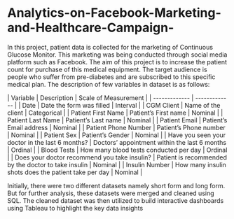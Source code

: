 # Analytics-on-Facebook-Marketing-and-Healthcare-Campaign-

In this project, patient data is collected for the marketing of Continuous Glucose Monitor. This marketing was being conducted through social media platform such as Facebook. The aim of this project is to increase the patient count for purchase of this medical equipment. The target audience is people who suffer from pre-diabetes and are subscribed to this specific medical plan. The description of few variables in dataset is as follows:


| Variable  | Description  | Scale of Measurement  |
| ------------- | ------------- |
| Date  | Date the form was filled  | Interval |
| CGM Client  | Name of the client  | Categorical  |
| Patient First Name  |	Patient’s First name  |	Nominal  |
| Patient Last Name  |	Patient’s Last name  |	Nominal  |
| Patient Email  |	Patient’s Email address  |	Nominal  |
| Patient Phone Number  |	Patient’s Phone number  |	Nominal  |
| Patient Sex  |	Patient’s Gender  |	Nominal  |
| Have you seen your doctor in the last 6 months?  |	Doctors’ appointment within the last 6 months  |  Ordinal  |
| Blood Tests  |	How many blood tests conducted per day  |	Ordinal  |
| Does your doctor recommend you take insulin?	  |  Patient is recommended by the doctor to take insulin	|  Nominal  |
| Insulin Number  |	How many insulin shots does the patient take per day  |	Nominal  |

Initially, there were two different datasets namely short form and long form. But for further analysis, these datasets were merged and cleaned using SQL. The cleaned dataset was then utilized to build interactive dashboards using Tableau to highlight the key data insights
